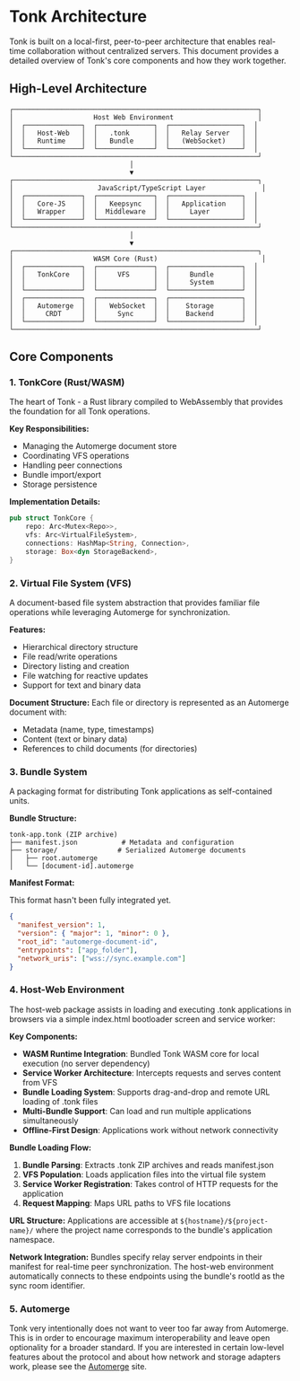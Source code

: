 # Tonk Architecture

Tonk is built on a local-first, peer-to-peer architecture that enables real-time collaboration
without centralized servers. This document provides a detailed overview of Tonk's core components
and how they work together.

## High-Level Architecture

```
┌─────────────────────────────────────────────────────────────┐
│                    Host Web Environment                     │
│  ┌──────────────┐  ┌──────────────┐  ┌──────────────────┐  │
│  │   Host-Web   │  │   .tonk      │  │   Relay Server   │  │
│  │   Runtime    │  │   Bundle     │  │   (WebSocket)    │  │
│  └──────────────┘  └──────────────┘  └──────────────────┘  │
└─────────────────────────────────────────────────────────────┘
                              │
                              ▼
┌─────────────────────────────────────────────────────────────┐
│                     JavaScript/TypeScript Layer              │
│  ┌──────────────┐  ┌──────────────┐  ┌──────────────────┐  │
│  │   Core-JS    │  │   Keepsync   │  │   Application    │  │
│  │   Wrapper    │  │  Middleware  │  │     Layer        │  │
│  └──────────────┘  └──────────────┘  └──────────────────┘  │
└─────────────────────────────────────────────────────────────┘
                              │
                              ▼
┌─────────────────────────────────────────────────────────────┐
│                    WASM Core (Rust)                          │
│  ┌──────────────┐  ┌──────────────┐  ┌──────────────────┐  │
│  │   TonkCore   │  │     VFS      │  │     Bundle       │  │
│  │              │  │              │  │     System       │  │
│  └──────────────┘  └──────────────┘  └──────────────────┘  │
│  ┌──────────────┐  ┌──────────────┐  ┌──────────────────┐  │
│  │   Automerge  │  │   WebSocket  │  │    Storage       │  │
│  │     CRDT     │  │     Sync     │  │    Backend       │  │
│  └──────────────┘  └──────────────┘  └──────────────────┘  │
└─────────────────────────────────────────────────────────────┘
```

## Core Components

### 1. TonkCore (Rust/WASM)

The heart of Tonk - a Rust library compiled to WebAssembly that provides the foundation for all Tonk
operations.

**Key Responsibilities:**

- Managing the Automerge document store
- Coordinating VFS operations
- Handling peer connections
- Bundle import/export
- Storage persistence

**Implementation Details:**

```rust
pub struct TonkCore {
    repo: Arc<Mutex<Repo>>,
    vfs: Arc<VirtualFileSystem>,
    connections: HashMap<String, Connection>,
    storage: Box<dyn StorageBackend>,
}
```

### 2. Virtual File System (VFS)

A document-based file system abstraction that provides familiar file operations while leveraging
Automerge for synchronization.

**Features:**

- Hierarchical directory structure
- File read/write operations
- Directory listing and creation
- File watching for reactive updates
- Support for text and binary data

**Document Structure:** Each file or directory is represented as an Automerge document with:

- Metadata (name, type, timestamps)
- Content (text or binary data)
- References to child documents (for directories)

### 3. Bundle System

A packaging format for distributing Tonk applications as self-contained units.

**Bundle Structure:**

```
tonk-app.tonk (ZIP archive)
├── manifest.json           # Metadata and configuration
├── storage/               # Serialized Automerge documents
│   ├── root.automerge
│   └── [document-id].automerge
```

**Manifest Format:**

This format hasn't been fully integrated yet.

```json
{
  "manifest_version": 1,
  "version": { "major": 1, "minor": 0 },
  "root_id": "automerge-document-id",
  "entrypoints": ["app_folder"],
  "network_uris": ["wss://sync.example.com"]
}
```

### 4. Host-Web Environment

The host-web package assists in loading and executing .tonk applications in browsers via a simple
index.html bootloader screen and service worker:

**Key Components:**

- **WASM Runtime Integration**: Bundled Tonk WASM core for local execution (no server dependency)
- **Service Worker Architecture**: Intercepts requests and serves content from VFS
- **Bundle Loading System**: Supports drag-and-drop and remote URL loading of .tonk files
- **Multi-Bundle Support**: Can load and run multiple applications simultaneously
- **Offline-First Design**: Applications work without network connectivity

**Bundle Loading Flow:**

1. **Bundle Parsing**: Extracts .tonk ZIP archives and reads manifest.json
2. **VFS Population**: Loads application files into the virtual file system
3. **Service Worker Registration**: Takes control of HTTP requests for the application
4. **Request Mapping**: Maps URL paths to VFS file locations

**URL Structure:** Applications are accessible at `${hostname}/${project-name}/` where the project
name corresponds to the bundle's application namespace.

**Network Integration:** Bundles specify relay server endpoints in their manifest for real-time peer
synchronization. The host-web environment automatically connects to these endpoints using the
bundle's rootId as the sync room identifier.

### 5. Automerge

Tonk very intentionally does not want to veer too far away from Automerge. This is in order to
encourage maximum interoperability and leave open optionality for a broader standard. If you are
interested in certain low-level features about the protocol and about how network and storage
adapters work, please see the [Automerge](https://automerge.org/) site.
